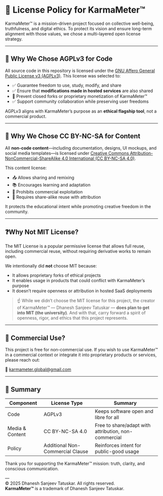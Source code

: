 # 📜 License Policy for KarmaMeter™

KarmaMeter™ is a mission-driven project focused on collective well-being, truthfulness, and digital ethics. To protect its vision and ensure long-term alignment with those values, we chose a multi-layered open license strategy.

---

## 🔐 Why We Chose AGPLv3 for Code

All source code in this repository is licensed under the [GNU Affero General Public License v3 (AGPLv3)](https://www.gnu.org/licenses/agpl-3.0.html). This license was selected to:

- ✅ Guarantee freedom to use, study, modify, and share
- ✅ Ensure that **modifications made in hosted services** are also shared
- 🚫 Prevent closed forks or proprietary monetization of KarmaMeter™
- ✅ Support community collaboration while preserving user freedoms

AGPLv3 aligns with KarmaMeter’s purpose as an **ethical flagship tool**, not a commercial product.

---

## 🎨 Why We Chose CC BY-NC-SA for Content

All **non-code content**—including documentation, designs, UI mockups, and social media templates—is licensed under [Creative Commons Attribution-NonCommercial-ShareAlike 4.0 International (CC BY-NC-SA 4.0)](https://creativecommons.org/licenses/by-nc-sa/4.0/).

This content license:
- 📤 Allows sharing and remixing
- 📚 Encourages learning and adaptation
- 🚫 Prohibits commercial exploitation
- 🔁 Requires share-alike reuse with attribution

It protects the educational intent while promoting creative freedom in the community.

---

## ❓Why Not MIT License?

The MIT License is a popular permissive license that allows full reuse, including commercial reuse, without requiring derivative works to remain open.

We intentionally did **not** choose MIT because:
- It allows proprietary forks of ethical projects
- It enables usage in products that could conflict with KarmaMeter’s purpose
- It doesn’t require openness or attribution in hosted SaaS deployments

> ☝️ While we didn’t choose the MIT license for this project, the creator of KarmaMeter™ — Dhanesh Sanjeev Tatuskar — **does plan to get into MIT (the university)**. And with that, carry forward a spirit of openness, rigor, and ethics that this project represents.

---

## 💼 Commercial Use?

This project is free for non-commercial use. If you wish to use KarmaMeter™ in a commercial context or integrate it into proprietary products or services, please reach out:

📧 karmameter.global@gmail.com

---

## 🧭 Summary

| Component        | License Type                          | Summary                                                  |
|------------------|----------------------------------------|----------------------------------------------------------|
| Code             | AGPLv3                                 | Keeps software open and libre for all                    |
| Media & Content  | CC BY-NC-SA 4.0                        | Free to share/adapt with attribution, non-commercial     |
| Policy           | Additional Non-Commercial Clause       | Reinforces intent for public-good usage                  |

Thank you for supporting the KarmaMeter™ mission: truth, clarity, and conscious communication.

—  
© 2025 Dhanesh Sanjeev Tatuskar. All rights reserved.  
**KarmaMeter™** is a trademark of Dhanesh Sanjeev Tatuskar.
